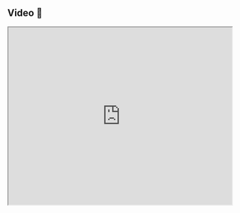 ## Video 🎥

<iframe src="https://www.youtube.com/embed/guhfxrojd0w" width="100%" height="400"></iframe>
